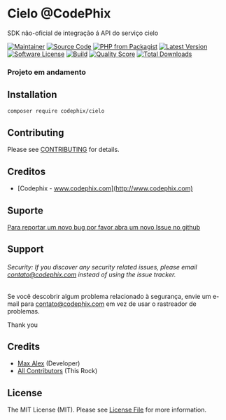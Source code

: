 # Cielo @CodePhix

SDK não-oficial de integração á API do serviço cielo

[![Maintainer](http://img.shields.io/badge/maintainer-@codephix-blue.svg?style=flat-square)](https://twitter.com/codephix)
[![Source Code](https://img.shields.io/badge/source-codephix/cielo-blue.svg?style=flat-square)](https://github.com/codephix/cielo)
[![PHP from Packagist](https://img.shields.io/packagist/php-v/codephix/cielo.svg?style=flat-square)](https://packagist.org/packages/codephix/cielo)
[![Latest Version](https://img.shields.io/github/release/codephix/cielo.svg?style=flat-square)](https://github.com/codephix/cielo/releases)
[![Software License](https://img.shields.io/badge/license-MIT-brightgreen.svg?style=flat-square)](LICENSE)
[![Build](https://img.shields.io/scrutinizer/build/g/codephix/cielo.svg?style=flat-square)](https://scrutinizer-ci.com/g/codephix/cielo)
[![Quality Score](https://img.shields.io/scrutinizer/g/codephix/cielo.svg?style=flat-square)](https://scrutinizer-ci.com/g/codephix/cielo)
[![Total Downloads](https://img.shields.io/packagist/dt/codephix/cielo.svg?style=flat-square)](https://packagist.org/packages/codephix/cielo)


### Projeto em andamento


## Installation

```bash
composer require codephix/cielo
```



## Contributing

Please see [CONTRIBUTING](https://github.com/codephix/cielo/blob/master/CONTRIBUTING.md) for details.


Creditos
--------

* [Codephix - www.codephix.com](http://www.codephix.com)

Suporte
-------

[Para reportar um novo bug por favor abra um novo Issue no github](https://github.com/codephix/cielo/issues)


## Support

###### Security: If you discover any security related issues, please email contato@codephix.com instead of using the issue tracker.

Se você descobrir algum problema relacionado à segurança, envie um e-mail para contato@codephix.com em vez de usar o rastreador de problemas.

Thank you

## Credits

- [Max Alex](https://github.com/codephix) (Developer)
- [All Contributors](https://github.com/codephix/cielo/contributors) (This Rock)

## License

The MIT License (MIT). Please see [License File](https://github.com/codephix/cielo/blob/master/LICENSE) for more information.
